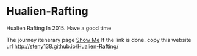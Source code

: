 # Hualien-Rafting
Hualien Rafting  In 2015. Have a good time

The journey itenerary page 
[Show Me](http://steny138.github.io/Hualien-Rafting/)
If the link is done. copy this website url http://steny138.github.io/Hualien-Rafting/